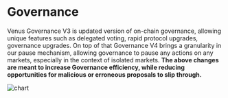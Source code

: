 # Governance
Venus Governance V3 is updated version of on-chain governance, allowing unique features such as delegated voting, rapid protocol upgrades, governance upgrades. On top of that Governance V4 brings a granularity in our pause mechanism, allowing governance to pause any actions on any markets, especially in the context of isolated markets.  **The above changes are meant to increase Governance efficiency, while reducing opportunities for malicious or erroneous proposals to slip through.**

![chart](/asseets/governance.png)